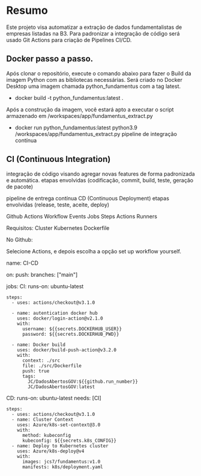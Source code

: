 # Resumo

Este projeto visa automatizar a extração de dados fundamentalistas de empresas listadas na B3. Para padronizar a integração de código será usado Git Actions para criação de Pipelines CI/CD.

## Docker passo a passo.
Após clonar o repositório, execute o comando abaixo para fazer o Build da imagem Python com as bibliotecas necessárias. Será criado no Docker Desktop uma imagem chamada python_fundamentus com a tag latest.

* docker build -t python_fundamentus:latest . 

Após a construção da imagem, você estará apto a executar o script armazenado em /workspaces/app/fundamentus_extract.py

* docker run python_fundamentus:latest python3.9 /workspaces/app/fundamentus_extract.py
pipeline de integração contínua

## CI (Continuous Integration)
integração de código visando agregar novas features de forma padronizada e automática.
etapas envolvidas (codificação, commit, build, teste, geração de pacote)

pipeline de entrega contínua
CD (Continuous Deployment)
etapas envolvidas (release, teste, aceite, deploy)

Github Actions
Workflow
Events
Jobs
Steps
Actions
Runners

Requisitos:
Cluster Kubernetes
Dockerfile

No Github:

Selecione Actions, e depois escolha a opção set up workflow yourself.

name: CI-CD

on: 
  push:
    branches: ["main"]

jobs:
  CI:
    runs-on: ubuntu-latest

    steps:
      - uses: actions/checkout@v3.1.0

      - name: autentication docker hub
        uses: docker/login-action@v2.1.0
        with:
          username: ${{secrets.DOCKERHUB_USER}}
          password: ${{secrets.DOCKERHUB_PWD}}

      - name: Docker build
        uses: docker/build-push-action@v3.2.0
        with:
          context: ./src
          file: ./src/Dockerfile
          push: true
          tags:
            JC/DadosAbertosGOV:${{github.run_number}}
            JC/DadosAbertosGOV:latest
  
  CD:
    runs-on: ubuntu-latest
    needs: [CI]

    steps:
      - uses: actions/checkout@v3.1.0
      - name: Cluster Context
        uses: Azure/k8s-set-context@3.0
        with:
          method: kubeconfig
          kubeconfig: ${{secrets.k8s_CONFIG}}
      - name: Deploy to Kubernetes cluster
        uses: Azure/k8s-deploy@v4
        with:
          images: jcs7/fundamentus:v1.0
          manifests: k8s/deployment.yaml
      

  


